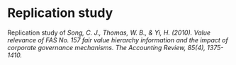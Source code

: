 # Replication study
Replication study of 
*Song, C. J., Thomas, W. B., &amp; Yi, H. (2010). Value relevance of FAS No. 157 fair value hierarchy information and the impact of corporate governance mechanisms. The Accounting Review, 85(4), 1375-1410.*
